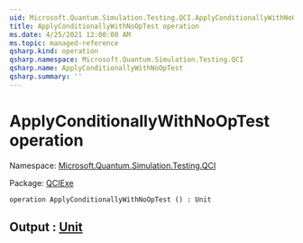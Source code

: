 ```yaml
---
uid: Microsoft.Quantum.Simulation.Testing.QCI.ApplyConditionallyWithNoOpTest
title: ApplyConditionallyWithNoOpTest operation
ms.date: 4/25/2021 12:00:00 AM
ms.topic: managed-reference
qsharp.kind: operation
qsharp.namespace: Microsoft.Quantum.Simulation.Testing.QCI
qsharp.name: ApplyConditionallyWithNoOpTest
qsharp.summary: ''
---
```


# ApplyConditionallyWithNoOpTest operation

Namespace: [Microsoft.Quantum.Simulation.Testing.QCI](xref:Microsoft.Quantum.Simulation.Testing.QCI)

Package: [QCIExe](https://nuget.org/packages/QCIExe)




```qsharp
operation ApplyConditionallyWithNoOpTest () : Unit
```


## Output : [Unit](xref:microsoft.quantum.qsharp.valueliterals#unit-literal)


